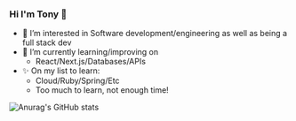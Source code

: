 ### Hi I'm Tony 👋

- 👀 I’m interested in Software development/engineering as well as being a full stack dev
- 🌱 I’m currently learning/improving on
  - React/Next.js/Databases/APIs
- ✨ On my list to learn:
  - Cloud/Ruby/Spring/Etc
  - Too much to learn, not enough time!



![Anurag's GitHub stats](https://github-readme-stats.vercel.app/api?username=iAmEphy&show_icons=true&theme=cobalt)


<!---
iAmEphy/iAmEphy is a ✨ special ✨ repository because its `README.md` (this file) appears on your GitHub profile.
You can click the Preview link to take a look at your changes.
--->
